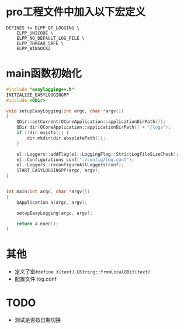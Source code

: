 # pro工程文件中加入以下宏定义
```
DEFINES += ELPP_QT_LOGGING \
    ELPP_UNICODE \
    ELPP_NO_DEFAULT_LOG_FILE \
    ELPP_THREAD_SAFE \
    ELPP_WINSOCK2
```

# main函数初始化
```C++
#include "easylogging++.h"
INITIALIZE_EASYLOGGINGPP
#include <QDir>

void setupEasyLogging(int argc, char *argv[])
{
    QDir::setCurrent(QCoreApplication::applicationDirPath());
    QDir dir(QCoreApplication::applicationDirPath() + "/logs");
    if (!dir.exists()) {
        dir.mkdir(dir.absolutePath());
    }

    el::Loggers::addFlag(el::LoggingFlag::StrictLogFileSizeCheck);
    el::Configurations conf("./config/log.conf");
    el::Loggers::reconfigureAllLoggers(conf);
    START_EASYLOGGINGPP(argc, argv);
}


int main(int argc, char *argv[])
{
    QApplication a(argc, argv);

    setupEasyLogging(argc, argv);

    return a.exec();
}

```

# 其他
* 定义了宏`#define X(text) QString::fromLocal8Bit(text)`
* 配置文件:log.conf

# TODO
* 测试是否按日期切换